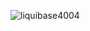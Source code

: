 ![liquibase4004](https://github.com/KirillLukyanov2000/liquibase-test/assets/101703819/4f637f73-871d-4220-81f5-70464cb38e60)
